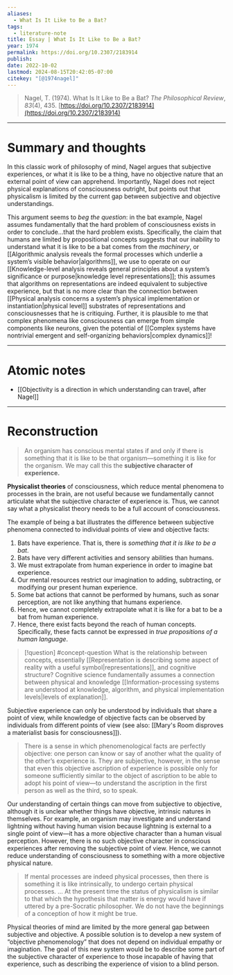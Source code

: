 ```yaml
---
aliases:
  - What Is It Like to Be a Bat?
tags:
  - literature-note
title: Essay | What Is It Like to Be a Bat?
year: 1974
permalink: https://doi.org/10.2307/2183914
publish: 
date: 2022-10-02
lastmod: 2024-08-15T20:42:05-07:00
citekey: "[@1974nagel]"
---
```

>Nagel, T. (1974). What Is It Like to Be a Bat? _The Philosophical Review_, _83_(4), 435. [https://doi.org/10.2307/2183914](https://doi.org/10.2307/2183914)


---
# Summary and thoughts

In this classic work of philosophy of mind, Nagel argues that subjective experiences, or what it is like to be a thing, have no objective nature that an external point of view can apprehend. Importantly, Nagel does not reject physical explanations of consciousness outright, but points out that physicalism is limited by the current gap between subjective and objective understandings.

This argument seems to *beg the question*: in the bat example, Nagel assumes fundamentally that the hard problem of consciousness exists in order to conclude…that the hard problem exists. Specifically, the claim that humans are limited by propositional concepts suggests that our inability to understand what it is like to be a bat comes from the *machinery*, or [[Algorithmic analysis reveals the formal processes which underlie a system’s visible behavior|algorithms]], we use to operate on our [[Knowledge-level analysis reveals general principles about a system’s significance or purpose|knowledge level representations]]; this assumes that algorithms on representations are indeed equivalent to subjective experience, but that is no more clear than the connection between [[Physical analysis concerns a system’s physical implementation or instantiation|physical level]] substrates of representations and consciousnesses that he is critiquing. Further, it is plausible to me that complex phenomena like consciousness can emerge from simple components like neurons, given the potential of [[Complex systems have nontrivial emergent and self-organizing behaviors|complex dynamics]]!

---
# Atomic notes

- [[Objectivity is a direction in which understanding can travel, after Nagel]]

---
# Reconstruction

>An organism has conscious mental states if and only if there is something that it is like to be that organism—something it is like for the organism. We may call this the **subjective character of experience.**

**Physicalist theories** of consciousness, which reduce mental phenomena to processes in the brain, are not useful because we fundamentally cannot articulate what the subjective character of experience is. Thus, we cannot say what a physicalist theory needs to be a full account of consciousness. 

The example of being a bat illustrates the difference between subjective phenomena connected to individual points of view and objective facts:
1. Bats have experience. That is, there is *something that it is like to be a bat*.
2. Bats have very different activities and sensory abilities than humans.
3. We must extrapolate from human experience in order to imagine bat experience.
4. Our mental resources restrict our imagination to adding, subtracting, or modifying our present human experience.
5. Some bat actions that cannot be performed by humans, such as sonar perception, are not like anything that humans experience.
6. Hence, we cannot completely extrapolate what it is like for a bat to be a bat from human experience.
7. Hence, there exist facts beyond the reach of human concepts. Specifically, these facts cannot be expressed in *true propositions of a human language*.

>[!question] #concept-question What is the relationship between concepts, essentially [[Representation is describing some aspect of reality with a useful symbol|representations]], and cognitive structure? Cognitive science fundamentally assumes a connection between physical and knowledge [[Information-processing systems are understood at knowledge, algorithm, and physical implementation levels|levels of explanation]].

Subjective experience can only be understood by individuals that share a point of view, while knowledge of objective facts can be observed by individuals from different points of view (see also: [[Mary's Room disproves a materialist basis for consciousness]]).

>There is a sense in which phenomenological facts are perfectly objective: one person can know or say of another what the quality of the other’s experience is. They are subjective, however, in the sense that even this objective ascription of experience is possible only for someone sufficiently similar to the object of ascription to be able to adopt his point of view—to understand the ascription in the first person as well as the third, so to speak.

Our understanding of certain things can move from subjective to objective, although it is unclear whether things have objective, intrinsic natures in themselves. For example, an organism may investigate and understand lightning without having human vision because lightning is external to a single point of view—it has a more objective character than a human visual perception. However, there is no such objective character in conscious experiences after removing the subjective point of view. Hence, we cannot reduce understanding of consciousness to something with a more objective physical nature.

>If mental processes are indeed physical processes, then there is something it is like intrinsically, to undergo certain physical processes. … At the present time the status of physicalism is similar to that which the hypothesis that matter is energy would have if uttered by a pre-Socratic philosopher. We do not have the beginnings of a conception of how it might be true.

Physical theories of mind are limited by the more general gap between subjective and objective. A possible solution is to develop a new system of “objective phenomenology” that does not depend on individual empathy or imagination. The goal of this new system would be to describe some part of the subjective character of experience to those incapable of having that experience, such as describing the experience of vision to a blind person.

